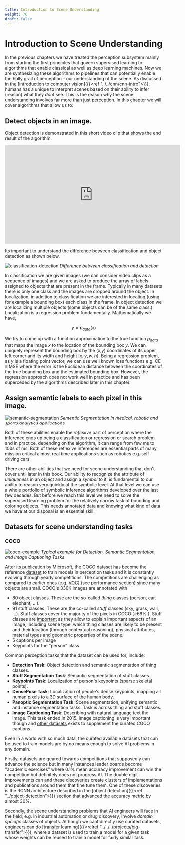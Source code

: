 ```yaml
---
title: Introduction to Scene Understanding
weight: 70
draft: false
---
```


# Introduction to Scene Understanding

In the previous chapters we have treated the perception subsystem mainly from starting the first principles that govern supervised learning to algorithms that enable classical as well as deep learning machines. Now we are synthesizing these algorithms to pipelines that can potentially enable the holly grail of perception - our understanding of the scene. As discussed in the [introduction to computer vision]({{<ref "../../cnn/cnn-intro">}}), humans has a unique to interpret scenes based on their ability to infer (reason) what they _dont_ see. This is the reason why the scene understanding involves far more than just perception. In this chapter we will cover algorithms that allow us to:

## Detect objects in an image. 

Object detection is demonstrated in this short video clip that shows the end result of the algorithm. 

<iframe width="560" height="315" src="https://www.youtube.com/embed/WZmSMkK9VuA" frameborder="0" allow="accelerometer; autoplay; encrypted-media; gyroscope; picture-in-picture" allowfullscreen></iframe>

Its important to understand the difference between classification and object detection as shown below.

![classification-detection](images/classification-detection.png#center)
*Difference between classification and detection*

In classification we are given images (we can consider video clips as a sequence of images) and we are asked to produce the array of labels assigned to objects that are present in the frame. Typically in many datasets there is only one class and the images are cropped around the object. In localization, in addition to classification we are interested in locating (using for example a bounding box) each class in the frame. In object detection we are localizing multiple objects (some objects can be of the same class.) Localization is a regression problem fundamentally. Mathematically we have,

$$y = p_{data}(x)$$

We try to come up with a function approximation to the true function $p_{data}$ that maps the image $x$ to the location of the bounding box $y$. We can uniquely represent the bounding box by the (x,y) coordinates of its upper left corner and its width and height $[x,y,w,h]$. Being a regression problem, as $y$ is a floating point vector, we can use well known loss functions e.g. CE $≡$ MSE where the error is the Euclidean distance between the coordinates of the true bounding box and the estimated bounding box. However, the regression approach does not work well in practice and has been superceded by the algorithms described later in this chapter. 

## Assign semantic labels to each pixel in this image. 

![semantic-segmentation](images/semantic-segmentation.png#center)
*Sementic Segmentation in medical, robotic and sports analytics applications*

Both of these abilities enable the _reflexive_ part of perception where the inference ends up being a classification or regression or search problem and in practice, depending on the algorithm, it can range from few ms to 100s of ms. Both of these reflexive inferences are essential parts of many mission critical almost real time applications such as robotics e.g. self driving cars. 

There are other abilities that we need for scene understanding that don't cover until later in this book. Our ability to recognize the attribute of _uniqueness_ in an object and assign a _symbol_ to it, is fundamental to our ability to reason very quickly at the symbolic level. At that level we can use a whole portfolio of symbolic inference algorithms developed over the last few decades.  But before we reach this level we need to solve the supervised learning problem for the relatively narrow task of bounding and coloring objects. This needs annotated data and knowing what kind of data we have at our disposal is an essential skill. 

## Datasets for scene understanding tasks

### COCO

![coco-example](images/coco-example.png#center)
*Typical example for Detection, Semantic Segmentation, and Image Captioning Tasks*

After its [publication](https://arxiv.org/abs/1405.0312) by Microsoft, the COCO dataset has become the reference [dataset](http://cocodataset.org/#home) to train models in perception tasks and it is constantly evolving through yearly competitions. The competitions are challenging as compared to earlier ones (e.g. [VOC](https://link.springer.com/article/10.1007%2Fs11263-009-0275-4)) (see performance section) since many objects are small. COCO's 330K images are annotated with  

* 80 object classes. These are the so-called _thing_ classes (person, car, elephant, ...). 
* 91 stuff classes. These are the co-called _stuff_ classes (sky, grass, wall, ...). Stuff classes cover the majority of the pixels in COCO (~66%.). Stuff classes are [important](https://arxiv.org/abs/1612.03716) as they allow to explain important aspects of an image, including scene type, which thing classes are likely to be present and their location (through contextual reasoning), physical attributes, material types and geometric properties of the scene.
* 5 captions per image 
* Keypoints for the "person" class 

Common perception tasks that the dataset can be used for, include:

* **Detection Task**: Object detection and semantic segmentation of thing classes. 
* **Stuff Segmentation Task**: Semantic segmentation of stuff classes. 
* **Keypoints Task**: Localization of person's keypoints (sparse skeletal points).  
* **DensePose Task**: Localization of people's dense keypoints, mapping all human pixels to a 3D surface of the human body.
* **Panoptic Segmentation Task**: Scene segmentation, unifying semantic and instance segmentation tasks. Task is across thing and stuff classes. 
* **Image Captioning Task**: Describing with natural language text the image. This task ended in 2015. Image captioning is very important though and [other datasets](https://www.aclweb.org/anthology/P18-1238.pdf) exists to supplement the curated COCO captions. 
  
Even in a world with so much data, the curated available datasets that can be used to train models are by no means enough to solve AI problems in any domain. 

Firstly, datasets are geared towards competitions that supposedly can advance the science but in many instances leader boards become "academic exercises" where 0.1% mean accuracy improvement can win the competition but definitely does not progress AI. The double digit improvements can and these discoveries create clusters of implementations and publications around them that fine tune them. One of these discoveries is the RCNN architecture described in the [object detection]({{<ref "../object-detection">}}) section that advanced the accuracy metric by almost 30%. 

Secondly, the scene understanding problems that AI engineers will face in the field, e.g. in industrial automation or drug discovery, involve _domain specific_ classes of objects. Although we cant directly use curated datasets, engineers can  do [transfer learning]({{<relref "../../../projects/big-transfer">}}), where a dataset is used to train a model for a given task whose weights can be reused to train a model for fairly similar task.


